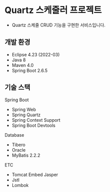 # Quartz 스케줄러 프로젝트

* Quartz 스케줄 CRUD 기능을 구현한 서비스입니다. 

## 개발 환경
* Eclipse 4.23 (2022-03)
* Java 8
* Maven 4.0
* Spring Boot 2.6.5

## 기술 스택
Spring Boot
* Spring Web
* Spring Quartz
* Spring Context Support
* Spring Boot Devtools

Database
* Tibero
* Oracle
* MyBatis 2.2.2

ETC
* Tomcat Embed Jasper
* Jstl
* Lombok
